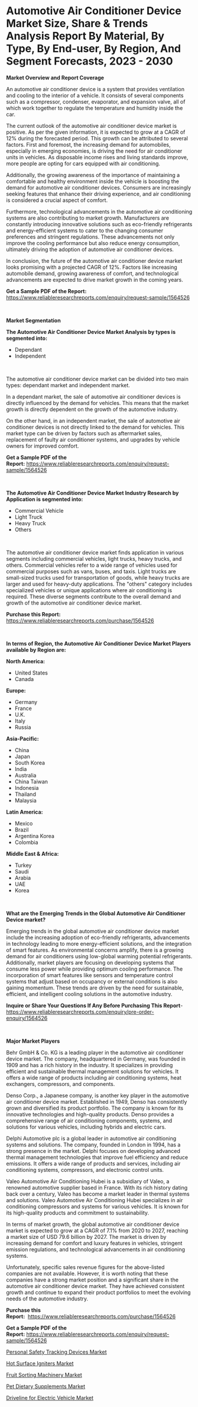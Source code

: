 <p><h1>Automotive Air Conditioner Device Market Size, Share & Trends Analysis Report By Material, By Type, By End-user, By Region, And Segment Forecasts, 2023 - 2030</h1></p><p><strong>Market Overview and Report Coverage</strong></p>
<p><p>An automotive air conditioner device is a system that provides ventilation and cooling to the interior of a vehicle. It consists of several components such as a compressor, condenser, evaporator, and expansion valve, all of which work together to regulate the temperature and humidity inside the car.</p><p>The current outlook of the automotive air conditioner device market is positive. As per the given information, it is expected to grow at a CAGR of 12% during the forecasted period. This growth can be attributed to several factors. First and foremost, the increasing demand for automobiles, especially in emerging economies, is driving the need for air conditioner units in vehicles. As disposable income rises and living standards improve, more people are opting for cars equipped with air conditioning.</p><p>Additionally, the growing awareness of the importance of maintaining a comfortable and healthy environment inside the vehicle is boosting the demand for automotive air conditioner devices. Consumers are increasingly seeking features that enhance their driving experience, and air conditioning is considered a crucial aspect of comfort.</p><p>Furthermore, technological advancements in the automotive air conditioning systems are also contributing to market growth. Manufacturers are constantly introducing innovative solutions such as eco-friendly refrigerants and energy-efficient systems to cater to the changing consumer preferences and stringent regulations. These advancements not only improve the cooling performance but also reduce energy consumption, ultimately driving the adoption of automotive air conditioner devices.</p><p>In conclusion, the future of the automotive air conditioner device market looks promising with a projected CAGR of 12%. Factors like increasing automobile demand, growing awareness of comfort, and technological advancements are expected to drive market growth in the coming years.</p></p>
<p><strong>Get a Sample PDF of the Report:</strong> <a href="https://www.reliableresearchreports.com/enquiry/request-sample/1564526">https://www.reliableresearchreports.com/enquiry/request-sample/1564526</a></p>
<p>&nbsp;</p>
<p><strong>Market Segmentation</strong></p>
<p><strong>The Automotive Air Conditioner Device Market Analysis by types is segmented into:</strong></p>
<p><ul><li>Dependant</li><li>Independent</li></ul></p>
<p>&nbsp;</p>
<p><p>The automotive air conditioner device market can be divided into two main types: dependant market and independent market. </p><p>In a dependant market, the sale of automotive air conditioner devices is directly influenced by the demand for vehicles. This means that the market growth is directly dependent on the growth of the automotive industry.</p><p>On the other hand, in an independent market, the sale of automotive air conditioner devices is not directly linked to the demand for vehicles. This market type can be driven by factors such as aftermarket sales, replacement of faulty air conditioner systems, and upgrades by vehicle owners for improved comfort.</p></p>
<p><strong>Get a Sample PDF of the Report:</strong>&nbsp;<a href="https://www.reliableresearchreports.com/enquiry/request-sample/1564526">https://www.reliableresearchreports.com/enquiry/request-sample/1564526</a></p>
<p>&nbsp;</p>
<p><strong>The Automotive Air Conditioner Device Market Industry Research by Application is segmented into:</strong></p>
<p><ul><li>Commercial Vehicle</li><li>Light Truck</li><li>Heavy Truck</li><li>Others</li></ul></p>
<p>&nbsp;</p>
<p><p>The automotive air conditioner device market finds application in various segments including commercial vehicles, light trucks, heavy trucks, and others. Commercial vehicles refer to a wide range of vehicles used for commercial purposes such as vans, buses, and taxis. Light trucks are small-sized trucks used for transportation of goods, while heavy trucks are larger and used for heavy-duty applications. The "others" category includes specialized vehicles or unique applications where air conditioning is required. These diverse segments contribute to the overall demand and growth of the automotive air conditioner device market.</p></p>
<p><strong>Purchase this Report:</strong>&nbsp; <a href="https://www.reliableresearchreports.com/purchase/1564526">https://www.reliableresearchreports.com/purchase/1564526</a></p>
<p>&nbsp;</p>
<p><strong>In terms of Region, the Automotive Air Conditioner Device Market Players available by Region are:</strong></p>
<p>
    <p> <strong> North America: </strong>
        <ul>
            <li>United States</li>
            <li>Canada</li>
        </ul>
        </p> 
    <p> <strong> Europe: </strong>
        <ul>
            <li>Germany</li>
            <li>France</li>
            <li>U.K.</li>
            <li>Italy</li>
            <li>Russia</li>
        </ul>
        </p> 
    <p> <strong> Asia-Pacific: </strong>
        <ul>
            <li>China</li>
            <li>Japan</li>
            <li>South Korea</li>
            <li>India</li>
            <li>Australia</li>
            <li>China Taiwan</li>
            <li>Indonesia</li>
            <li>Thailand</li>
            <li>Malaysia</li>
        </ul>
        </p> 
    <p> <strong> Latin America: </strong>
        <ul>
            <li>Mexico</li>
            <li>Brazil</li>
            <li>Argentina Korea</li>
            <li>Colombia</li>
        </ul>
        </p> 
    <p> <strong> Middle East & Africa: </strong>
        <ul>
            <li>Turkey</li>
            <li>Saudi</li>
            <li>Arabia</li>
            <li>UAE</li>
            <li>Korea</li>
        </ul>
    </p>
    </p>
<p>&nbsp;</p>
<p><strong>What are the Emerging Trends in the Global Automotive Air Conditioner Device market?</strong></p>
<p><p>Emerging trends in the global automotive air conditioner device market include the increasing adoption of eco-friendly refrigerants, advancements in technology leading to more energy-efficient solutions, and the integration of smart features. As environmental concerns amplify, there is a growing demand for air conditioners using low-global warming potential refrigerants. Additionally, market players are focusing on developing systems that consume less power while providing optimum cooling performance. The incorporation of smart features like sensors and temperature control systems that adjust based on occupancy or external conditions is also gaining momentum. These trends are driven by the need for sustainable, efficient, and intelligent cooling solutions in the automotive industry.</p></p>
<p><strong>Inquire or Share Your Questions If Any Before Purchasing This Report</strong>- <a href="https://www.reliableresearchreports.com/enquiry/pre-order-enquiry/1564526">https://www.reliableresearchreports.com/enquiry/pre-order-enquiry/1564526</a></p>
<p>&nbsp;</p>
<p><strong>Major Market Players</strong></p>
<p><p>Behr GmbH & Co. KG is a leading player in the automotive air conditioner device market. The company, headquartered in Germany, was founded in 1909 and has a rich history in the industry. It specializes in providing efficient and sustainable thermal management solutions for vehicles. It offers a wide range of products including air conditioning systems, heat exchangers, compressors, and components.</p><p>Denso Corp., a Japanese company, is another key player in the automotive air conditioner device market. Established in 1949, Denso has consistently grown and diversified its product portfolio. The company is known for its innovative technologies and high-quality products. Denso provides a comprehensive range of air conditioning components, systems, and solutions for various vehicles, including hybrids and electric cars.</p><p>Delphi Automotive plc is a global leader in automotive air conditioning systems and solutions. The company, founded in London in 1994, has a strong presence in the market. Delphi focuses on developing advanced thermal management technologies that improve fuel efficiency and reduce emissions. It offers a wide range of products and services, including air conditioning systems, compressors, and electronic control units.</p><p>Valeo Automotive Air Conditioning Hubei is a subsidiary of Valeo, a renowned automotive supplier based in France. With its rich history dating back over a century, Valeo has become a market leader in thermal systems and solutions. Valeo Automotive Air Conditioning Hubei specializes in air conditioning compressors and systems for various vehicles. It is known for its high-quality products and commitment to sustainability.</p><p>In terms of market growth, the global automotive air conditioner device market is expected to grow at a CAGR of 7.1% from 2020 to 2027, reaching a market size of USD 79.6 billion by 2027. The market is driven by increasing demand for comfort and luxury features in vehicles, stringent emission regulations, and technological advancements in air conditioning systems.</p><p>Unfortunately, specific sales revenue figures for the above-listed companies are not available. However, it is worth noting that these companies have a strong market position and a significant share in the automotive air conditioner device market. They have achieved consistent growth and continue to expand their product portfolios to meet the evolving needs of the automotive industry.</p></p>
<p><strong>Purchase this Report:</strong>&nbsp;&nbsp;<a href="https://www.reliableresearchreports.com/purchase/1564526">https://www.reliableresearchreports.com/purchase/1564526</a></p>
<p></p>
<p><strong>Get a Sample PDF of the Report:</strong>&nbsp;<a href="https://www.reliableresearchreports.com/enquiry/request-sample/1564526">https://www.reliableresearchreports.com/enquiry/request-sample/1564526</a></p>
<p><p><a href="https://medium.com/@colinom786578/personal-safety-tracking-devices-market-share-evolution-and-market-growth-trends-2023-2030-76b413bb447a">Personal Safety Tracking Devices Market</a></p><p><a href="https://www.linkedin.com/pulse/decoding-hot-surface-igniters-market-deep-dive-latest-zyvoe/">Hot Surface Igniters Market</a></p><p><a href="https://www.linkedin.com/pulse/fruit-sorting-machinery-market-share-amp-new-trends-x678e/">Fruit Sorting Machinery Market</a></p><p><a href="https://medium.com/@nelsonhauck/pet-dietary-supplements-market-furnishes-information-on-market-share-market-trends-and-market-955fc77fc46d">Pet Dietary Supplements Market</a></p><p><a href="https://github.com/abbypearson7765/Market-Research-Report-List-1/blob/main/driveline-for-electric-vehicle-market.md">Driveline for Electric Vehicle Market</a></p></p>